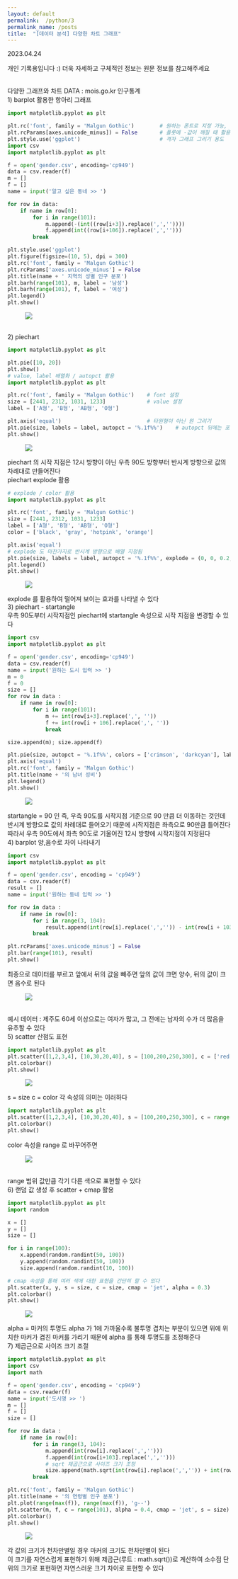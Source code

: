 ```yaml
---
layout: default
permalink:  /python/3
permalink_name: /posts
title:  "[데이터 분석] 다양한 차트 그래프"
---
```


<p class="date">2023.04.24</p>

<p class="caution">개인 기록용입니다 :)
더욱 자세하고 구체적인 정보는
원문 정보를 참고해주세요</p>
<br>
<span class="mini-title">다양한 그래프와 차트</span>
DATA : mois.go.kr 인구통계<br>
<span class="mini-sub">1) barplot 활용한 항아리 그래프</span>

```python
import matplotlib.pyplot as plt

plt.rc('font', family = 'Malgun Gothic')        # 원하는 폰트로 지정 가능, 한글 사용시 필요
plt.rcParams[axes.unicode_minus]) = False       # 플롯에 -값이 깨질 때 활용
plt.style.use('ggplot')                         # 격자 그래프 그리기 용도
import csv
import matplotlib.pyplot as plt

f = open('gender.csv', encoding='cp949')
data = csv.reader(f)
m = []
f = []
name = input('알고 싶은 동네 >> ')

for row in data:
    if name in row[0]:
        for i in range(101):
            m.append(-(int((row[i+3]).replace(',',''))))
            f.append(int((row[i+106]).replace(',','')))
        break

plt.style.use('ggplot')
plt.figure(figsize=(10, 5), dpi = 300)
plt.rc('font', family = 'Malgun Gothic')
plt.rcParams['axes.unicode_minus'] = False
plt.title(name + ' 지역의 성별 인구 분포')
plt.barh(range(101), m, label = '남성')
plt.barh(range(101), f, label = '여성')
plt.legend()
plt.show()
```

<figure class="fig">
<img class="image" src="../contents/imgs/python_3/1.png">
</figure>
<br>
<span class="mini-sub">2) piechart</span>

```python
import matplotlib.pyplot as plt

plt.pie([10, 20])
plt.show()
# value, label 배열화 / autopct 활용
import matplotlib.pyplot as plt

plt.rc('font', family = 'Malgun Gothic')    # font 설정
size = [2441, 2312, 1031, 1233]             # value 설정
label = ['A형', 'B형', 'AB형', 'O형']

plt.axis('equal')                           # 타원형이 아닌 원 그리기
plt.pie(size, labels = label, autopct = '%.1f%%')    # autopct 뒤에는 포맷문자열이 와야함
plt.show()
```

<figure class="fig">
<img class="image" src="../contents/imgs/python_3/2.png">
</figure>

piechart 의 시작 지점은
12시 방향이 아닌
우측 90도 방향부터
반시계 방향으로 값의 차례대로 만들어진다
<br>
<span class="caution">piechart explode 활용</span>

```python
# explode / color 활용
import matplotlib.pyplot as plt

plt.rc('font', family = 'Malgun Gothic')
size = [2441, 2312, 1031, 1233]
label = ['A형', 'B형', 'AB형', 'O형']
color = ['black', 'gray', 'hotpink', 'orange']

plt.axis('equal')
# explode 도 마찬가지로 반시계 방향으로 배열 지정됨
plt.pie(size, labels = label, autopct = '%.1f%%', explode = (0, 0, 0.2, 0.2), colors = color)
plt.legend()
plt.show()
```

<figure class="fig">
<img class="image" src="../contents/imgs/python_3/3.png">
</figure>
explode 를 활용하여
떨어져 보이는 효과를 나타낼 수 있다
<br>
<span class="mini-sub">3) piechart - startangle</span><br>
우측 90도부터 시작지점인 piechart에
startangle 속성으로 시작 지점을 변경할 수 있다

```python
import csv
import matplotlib.pyplot as plt

f = open('gender.csv', encoding='cp949')
data = csv.reader(f)
name = input('원하는 도시 입력 >> ')
m = 0
f = 0
size = []
for row in data :
    if name in row[0]:
        for i in range(101):
            m += int(row[i+3].replace(',', ''))
            f += int(row[i + 106].replace(',', ''))
            break

size.append(m); size.append(f)

plt.pie(size, autopct = '%.1f%%', colors = ['crimson', 'darkcyan'], labels=['남', '여'], startangle = 90)
plt.axis('equal')
plt.rc('font', family = 'Malgun Gothic')
plt.title(name + '의 남녀 성비')
plt.legend()
plt.show()
```

<figure class="fig">
<img class="image" src="../contents/imgs/python_3/4.png">
</figure>
startangle = 90 인 즉,
우측 90도를 시작지점 기준으로
90 만큼 더 이동하는 것인데
반시계 방향으로 값의 차례대로 들어오기 때문에
시작지점은 좌측으로 90만큼 틀어진다<br>
따라서 우측 90도에서
좌측 90도로 기울어진
12시 방향에 시작지점이 지정된다
<br>
<span class="mini-sub">4) barplot 양,음수로 차이 나타내기</span>

```python
import csv
import matplotlib.pyplot as plt

f = open('gender.csv', encoding = 'cp949')
data = csv.reader(f)
result = []
name = input('원하는 동네 입력 >> ')

for row in data :
    if name in row[0]:
        for i in range(3, 104):
            result.append(int(row[i].replace(',','')) - int(row[i + 103].replace(',','')))
        break

plt.rcParams['axes.unicode_minus'] = False
plt.bar(range(101), result)
plt.show()
```

최종으로 데이터를 부르고
앞에서 뒤의 값을 빼주면
앞의 값이 크면 양수,
뒤의 값이 크면 음수로 된다<br>
<figure class="fig">
<img class="image" src="../contents/imgs/python_3/5.png">
</figure><br>
예시 데이터 : 제주도
60세 이상으로는 여자가 많고,
그 전에는 남자의 수가 더 많음을
유추할 수 있다
<br>
<span class="mini-sub">5) scatter 산점도 표현</span>

```python
import matplotlib.pyplot as plt
plt.scatter([1,2,3,4], [10,30,20,40], s = [100,200,250,300], c = ['red', 'blue', 'green', 'gold'])
plt.colorbar()
plt.show()
```

<figure class="fig">
<img class="image" src="../contents/imgs/python_3/6.png">
</figure>
s = size
c = color
각 속성의 의미는 이러하다
<br>

```python
import matplotlib.pyplot as plt
plt.scatter([1,2,3,4], [10,30,20,40], s = [100,200,250,300], c = range(4))
plt.colorbar()
plt.show()
```

color 속성을 range 로 바꾸어주면<br>
<figure class="fig">
<img class="image" src="../contents/imgs/python_3/7.png">
</figure><br>
range 범위 값만큼
각기 다른 색으로 표현할 수 있다
<br>
<span class="mini-sub">6) 랜덤 값 생성 후 scatter + cmap 활용</span>

```python
import matplotlib.pyplot as plt
import random

x = []
y = []
size = []

for i in range(100):
    x.append(random.randint(50, 100))
    y.append(random.randint(50, 100))
    size.append(random.randint(10, 100))

# cmap 속성을 통해 여러 색에 대한 표현을 간단히 할 수 있다
plt.scatter(x, y, s = size, c = size, cmap = 'jet', alpha = 0.3)
plt.colorbar()
plt.show()
```

<figure class="fig">
<img class="image" src="../contents/imgs/python_3/8.png">
</figure>
alpha = 마커의 투명도
alpha 가 1에 가까울수록 불투명
겹치는 부분이 있으면
위에 위치한 마커가 겹친 마커를 가리기 때문에
alpha 를 통해 투명도를 조정해준다
<br>
<span class="mini-sub">7) 제곱근으로 사이즈 크기 조절</span>

```python
import matplotlib.pyplot as plt
import csv
import math

f = open('gender.csv', encoding = 'cp949')
data = csv.reader(f)
name = input('도시명 >> ')
m = []
f = []
size = []

for row in data :
    if name in row[0]:
        for i in range(3, 104):
            m.append(int(row[i].replace(',','')))
            f.append(int(row[i+103].replace(',','')))
            # sqrt 제곱근으로 사이즈 크기 조정
            size.append(math.sqrt(int(row[i].replace(',','')) + int(row[i+103].replace(',',''))))
        break

plt.rc('font', family = 'Malgun Gothic')
plt.title(name + '의 연령별 인구 분포')
plt.plot(range(max(f)), range(max(f)), 'g--')
plt.scatter(m, f, c = range(101), alpha = 0.4, cmap = 'jet', s = size)
plt.colorbar()
plt.show()
```

<figure class="fig">
<img class="image" src="../contents/imgs/python_3/9.png">
</figure>
각 값의 크기가 천차만별일 경우
마커의 크기도 천차만별이 된다<br>
이 크기를 자연스럽게 표현하기 위해
제곱근(루트 : math.sqrt())로 계산하여
소수점 단위의 크기로 표현하면
자연스러운 크기 차이로 표현할 수 있다